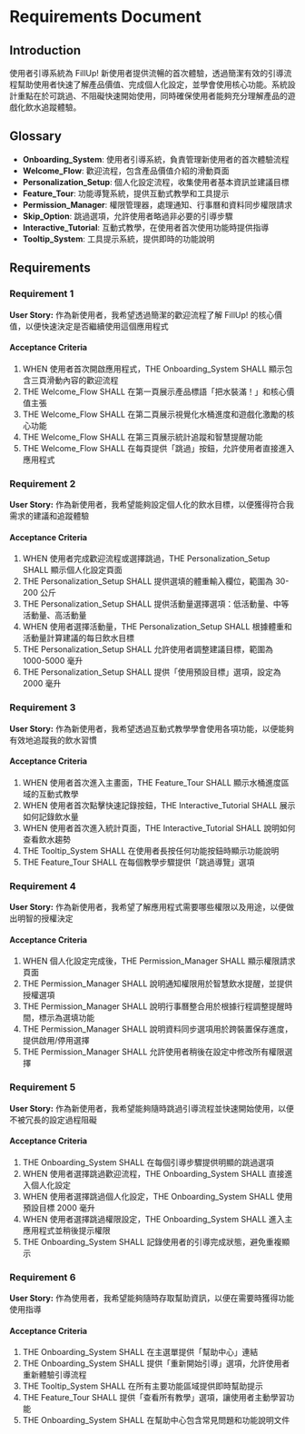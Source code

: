 # Requirements Document

## Introduction

使用者引導系統為 FillUp! 新使用者提供流暢的首次體驗，透過簡潔有效的引導流程幫助使用者快速了解產品價值、完成個人化設定，並學會使用核心功能。系統設計重點在於可跳過、不阻礙快速開始使用，同時確保使用者能夠充分理解產品的遊戲化飲水追蹤體驗。

## Glossary

- **Onboarding_System**: 使用者引導系統，負責管理新使用者的首次體驗流程
- **Welcome_Flow**: 歡迎流程，包含產品價值介紹的滑動頁面
- **Personalization_Setup**: 個人化設定流程，收集使用者基本資訊並建議目標
- **Feature_Tour**: 功能導覽系統，提供互動式教學和工具提示
- **Permission_Manager**: 權限管理器，處理通知、行事曆和資料同步權限請求
- **Skip_Option**: 跳過選項，允許使用者略過非必要的引導步驟
- **Interactive_Tutorial**: 互動式教學，在使用者首次使用功能時提供指導
- **Tooltip_System**: 工具提示系統，提供即時的功能說明

## Requirements

### Requirement 1

**User Story:** 作為新使用者，我希望透過簡潔的歡迎流程了解 FillUp! 的核心價值，以便快速決定是否繼續使用這個應用程式

#### Acceptance Criteria

1. WHEN 使用者首次開啟應用程式，THE Onboarding_System SHALL 顯示包含三頁滑動內容的歡迎流程
2. THE Welcome_Flow SHALL 在第一頁展示產品標語「把水裝滿！」和核心價值主張
3. THE Welcome_Flow SHALL 在第二頁展示視覺化水桶進度和遊戲化激勵的核心功能
4. THE Welcome_Flow SHALL 在第三頁展示統計追蹤和智慧提醒功能
5. THE Welcome_Flow SHALL 在每頁提供「跳過」按鈕，允許使用者直接進入應用程式

### Requirement 2

**User Story:** 作為新使用者，我希望能夠設定個人化的飲水目標，以便獲得符合我需求的建議和追蹤體驗

#### Acceptance Criteria

1. WHEN 使用者完成歡迎流程或選擇跳過，THE Personalization_Setup SHALL 顯示個人化設定頁面
2. THE Personalization_Setup SHALL 提供選填的體重輸入欄位，範圍為 30-200 公斤
3. THE Personalization_Setup SHALL 提供活動量選擇選項：低活動量、中等活動量、高活動量
4. WHEN 使用者選擇活動量，THE Personalization_Setup SHALL 根據體重和活動量計算建議的每日飲水目標
5. THE Personalization_Setup SHALL 允許使用者調整建議目標，範圍為 1000-5000 毫升
6. THE Personalization_Setup SHALL 提供「使用預設目標」選項，設定為 2000 毫升

### Requirement 3

**User Story:** 作為新使用者，我希望透過互動式教學學會使用各項功能，以便能夠有效地追蹤我的飲水習慣

#### Acceptance Criteria

1. WHEN 使用者首次進入主畫面，THE Feature_Tour SHALL 顯示水桶進度區域的互動式教學
2. WHEN 使用者首次點擊快速記錄按鈕，THE Interactive_Tutorial SHALL 展示如何記錄飲水量
3. WHEN 使用者首次進入統計頁面，THE Interactive_Tutorial SHALL 說明如何查看飲水趨勢
4. THE Tooltip_System SHALL 在使用者長按任何功能按鈕時顯示功能說明
5. THE Feature_Tour SHALL 在每個教學步驟提供「跳過導覽」選項

### Requirement 4

**User Story:** 作為新使用者，我希望了解應用程式需要哪些權限以及用途，以便做出明智的授權決定

#### Acceptance Criteria

1. WHEN 個人化設定完成後，THE Permission_Manager SHALL 顯示權限請求頁面
2. THE Permission_Manager SHALL 說明通知權限用於智慧飲水提醒，並提供授權選項
3. THE Permission_Manager SHALL 說明行事曆整合用於根據行程調整提醒時間，標示為選填功能
4. THE Permission_Manager SHALL 說明資料同步選項用於跨裝置保存進度，提供啟用/停用選擇
5. THE Permission_Manager SHALL 允許使用者稍後在設定中修改所有權限選擇

### Requirement 5

**User Story:** 作為新使用者，我希望能夠隨時跳過引導流程並快速開始使用，以便不被冗長的設定過程阻礙

#### Acceptance Criteria

1. THE Onboarding_System SHALL 在每個引導步驟提供明顯的跳過選項
2. WHEN 使用者選擇跳過歡迎流程，THE Onboarding_System SHALL 直接進入個人化設定
3. WHEN 使用者選擇跳過個人化設定，THE Onboarding_System SHALL 使用預設目標 2000 毫升
4. WHEN 使用者選擇跳過權限設定，THE Onboarding_System SHALL 進入主應用程式並稍後提示權限
5. THE Onboarding_System SHALL 記錄使用者的引導完成狀態，避免重複顯示

### Requirement 6

**User Story:** 作為使用者，我希望能夠隨時存取幫助資訊，以便在需要時獲得功能使用指導

#### Acceptance Criteria

1. THE Onboarding_System SHALL 在主選單提供「幫助中心」連結
2. THE Onboarding_System SHALL 提供「重新開始引導」選項，允許使用者重新體驗引導流程
3. THE Tooltip_System SHALL 在所有主要功能區域提供即時幫助提示
4. THE Feature_Tour SHALL 提供「查看所有教學」選項，讓使用者主動學習功能
5. THE Onboarding_System SHALL 在幫助中心包含常見問題和功能說明文件